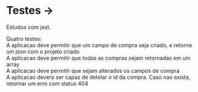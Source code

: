 # Testes ->
Estudos com jest.

Quatro testes: <br/>
  A aplicacao deve permitir que um campo de compra seja criado, e retorne um json com o projeto criado<br/>
  A aplicacao deve permitir que todas as compras sejam retornadas em um array<br/>
  A aplicacao deve permitir que sejam alterados os campos de compra<br/>
  A aplicacao devera ser capaz de detelar o id da compra. Caso nao exista, retornar um erro com status 404<br/>
  

